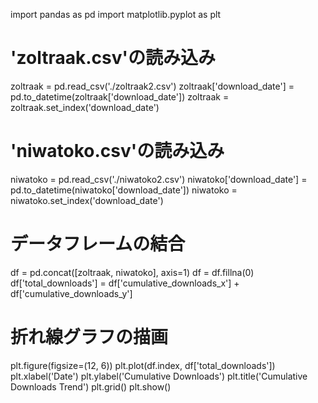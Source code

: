 import pandas as pd
import matplotlib.pyplot as plt

# 'zoltraak.csv'の読み込み
zoltraak = pd.read_csv('./zoltraak2.csv')
zoltraak['download_date'] = pd.to_datetime(zoltraak['download_date'])
zoltraak = zoltraak.set_index('download_date')

# 'niwatoko.csv'の読み込み
niwatoko = pd.read_csv('./niwatoko2.csv')
niwatoko['download_date'] = pd.to_datetime(niwatoko['download_date'])
niwatoko = niwatoko.set_index('download_date')

# データフレームの結合
df = pd.concat([zoltraak, niwatoko], axis=1)
df = df.fillna(0)
df['total_downloads'] = df['cumulative_downloads_x'] + df['cumulative_downloads_y']

# 折れ線グラフの描画
plt.figure(figsize=(12, 6))
plt.plot(df.index, df['total_downloads'])
plt.xlabel('Date')
plt.ylabel('Cumulative Downloads')
plt.title('Cumulative Downloads Trend')
plt.grid()
plt.show()